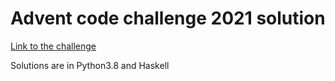 # Advent code challenge 2021 solution
[Link to the challenge](https://adventofcode.com/2021)

Solutions are in Python3.8 and Haskell





